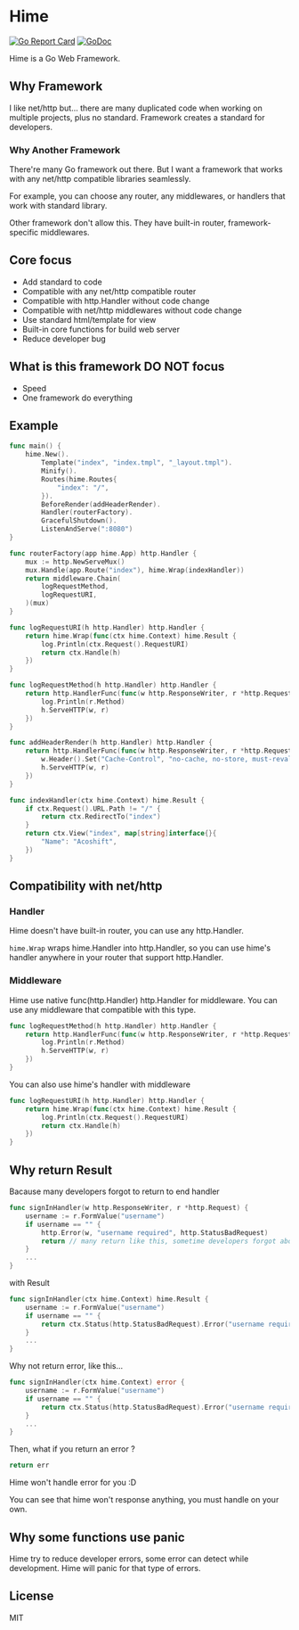 # Hime

[![Go Report Card](https://goreportcard.com/badge/github.com/acoshift/hime)](https://goreportcard.com/report/github.com/acoshift/hime)
[![GoDoc](https://godoc.org/github.com/acoshift/hime?status.svg)](https://godoc.org/github.com/acoshift/hime)

Hime is a Go Web Framework.

## Why Framework

I like net/http but... there are many duplicated code when working on multiple projects,
plus no standard. Framework creates a standard for developers.

### Why Another Framework

There're many Go framework out there. But I want a framework that works with any net/http compatible libraries seamlessly.

For example, you can choose any router, any middlewares, or handlers that work with standard library.

Other framework don't allow this. They have built-in router, framework-specific middlewares.

## Core focus

- Add standard to code
- Compatible with any net/http compatible router
- Compatible with http.Handler without code change
- Compatible with net/http middlewares without code change
- Use standard html/template for view
- Built-in core functions for build web server
- Reduce developer bug

## What is this framework DO NOT focus

- Speed
- One framework do everything

## Example

```go
func main() {
	hime.New().
		Template("index", "index.tmpl", "_layout.tmpl").
		Minify().
		Routes(hime.Routes{
			"index": "/",
		}).
		BeforeRender(addHeaderRender).
		Handler(routerFactory).
		GracefulShutdown().
		ListenAndServe(":8080")
}

func routerFactory(app hime.App) http.Handler {
	mux := http.NewServeMux()
	mux.Handle(app.Route("index"), hime.Wrap(indexHandler))
	return middleware.Chain(
		logRequestMethod,
		logRequestURI,
	)(mux)
}

func logRequestURI(h http.Handler) http.Handler {
	return hime.Wrap(func(ctx hime.Context) hime.Result {
		log.Println(ctx.Request().RequestURI)
		return ctx.Handle(h)
	})
}

func logRequestMethod(h http.Handler) http.Handler {
	return http.HandlerFunc(func(w http.ResponseWriter, r *http.Request) {
		log.Println(r.Method)
		h.ServeHTTP(w, r)
	})
}

func addHeaderRender(h http.Handler) http.Handler {
	return http.HandlerFunc(func(w http.ResponseWriter, r *http.Request) {
		w.Header().Set("Cache-Control", "no-cache, no-store, must-revalidate")
		h.ServeHTTP(w, r)
	})
}

func indexHandler(ctx hime.Context) hime.Result {
	if ctx.Request().URL.Path != "/" {
		return ctx.RedirectTo("index")
	}
	return ctx.View("index", map[string]interface{}{
		"Name": "Acoshift",
	})
}
```

## Compatibility with net/http

### Handler

Hime doesn't have built-in router, you can use any http.Handler.

`hime.Wrap` wraps hime.Handler into http.Handler, so you can use hime's handler anywhere in your router that support http.Handler.

### Middleware

Hime use native func(http.Handler) http.Handler for middleware.
You can use any middleware that compatible with this type.

```go
func logRequestMethod(h http.Handler) http.Handler {
	return http.HandlerFunc(func(w http.ResponseWriter, r *http.Request) {
		log.Println(r.Method)
		h.ServeHTTP(w, r)
	})
}
```

You can also use hime's handler with middleware

```go
func logRequestURI(h http.Handler) http.Handler {
	return hime.Wrap(func(ctx hime.Context) hime.Result {
		log.Println(ctx.Request().RequestURI)
		return ctx.Handle(h)
	})
}
```

## Why return Result

Bacause many developers forgot to return to end handler

```go
func signInHandler(w http.ResponseWriter, r *http.Request) {
	username := r.FormValue("username")
	if username == "" {
		http.Error(w, "username required", http.StatusBadRequest)
		return // many return like this, sometime developers forgot about it
	}
	...
}
```

with Result

```go
func signInHandler(ctx hime.Context) hime.Result {
	username := r.FormValue("username")
	if username == "" {
		return ctx.Status(http.StatusBadRequest).Error("username required")
	}
	...
}
```

Why not return error, like this...

```go
func signInHandler(ctx hime.Context) error {
	username := r.FormValue("username")
	if username == "" {
		return ctx.Status(http.StatusBadRequest).Error("username required")
	}
	...
}
```

Then, what if you return an error ?

```go
return err
```

Hime won't handle error for you :D

You can see that hime won't response anything, you must handle on your own.

## Why some functions use panic

Hime try to reduce developer errors,
some error can detect while development.
Hime will panic for that type of errors.

## License

MIT
